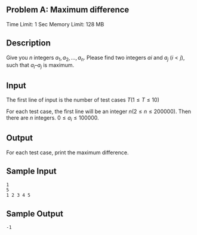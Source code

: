 ## Problem A: Maximum difference

Time Limit: 1 Sec Memory Limit: 128 MB

## Description

Give you $n$ integers $a_1,a_2,…,a_n$. Please find two integers $ai$ and $a_j$ $(i<j)$, such that $a_i–a_j$ is maximum.

## Input

The first line of input is the number of test cases $T(1≤T≤10)$

For each test case, the first line will be an integer $n(2≤n≤200000)$. Then there are $n$ integers. $0≤a_i≤100000$.

## Output

For each test case, print the maximum difference.

## Sample Input

```
1
5
1 2 3 4 5
```

## Sample Output

```
-1
```